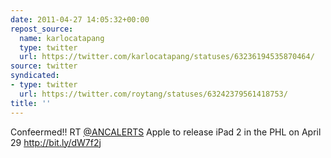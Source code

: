 ```yaml
---
date: 2011-04-27 14:05:32+00:00
repost_source:
  name: karlocatapang
  type: twitter
  url: https://twitter.com/karlocatapang/statuses/63236194535870464/
source: twitter
syndicated:
- type: twitter
  url: https://twitter.com/roytang/statuses/63242379561418753/
title: ''
---
```


Confeermed!! RT [@ANCALERTS](https://twitter.com/ANCALERTS/) Apple to release iPad 2 in the PHL on April 29 http://bit.ly/dW7f2j